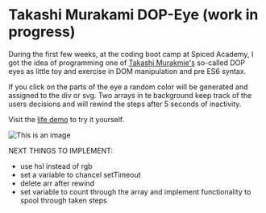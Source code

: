 # Takashi Murakami DOP-Eye (work in progress)

During the first few weeks, at the coding boot camp at Spiced Academy, I got the idea of ​​programming one of [Takashi Murakmie's](https://en.wikipedia.org/wiki/Takashi_Murakami) so-called DOP eyes as little toy and exercise in DOM manipulation and pre ES6 syntax.

If you click on the parts of the eye a random color will be generated and assigned to the div or svg. Two arrays in te background keep track of the users decisions and will rewind the steps after 5 seconds of inactivity.

Visit the [life demo](https://codepen.io/sirpixiejerry/pen/eYVXRLW) to try it yourself.

![This is an image](https://i.ibb.co/t8XQWXF/Bildschirmfoto-2022-06-16-um-16-15-14.png)

NEXT THINGS TO IMPLEMENT:

-   use hsl instead of rgb
-   set a variable to chancel setTimeout
-   delete arr after rewind
-   set variable to count through the array and implement functionality to spool through taken steps
